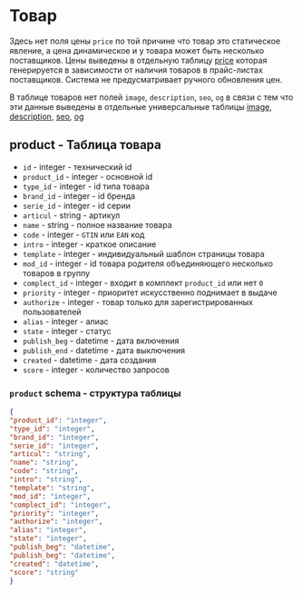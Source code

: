 # Товар
Здесь нет поля цены `price` по той причине что товар это статическое явление, а цена динамическое и у товара может быть несколько поставщиков. Цены выведены в отдельную таблицу [price](https://github.com/pllano/db.json/blob/master/db/price.md)  которая генерируется в зависимости от наличия товаров в прайс-листах поставщиков. Система не предусматривает ручного обновления цен.

В таблице товаров нет полей `image`, `description`, `seo`, `og` в связи с тем что эти данные выведены в отдельные универсальные таблицы 
[image](https://github.com/pllano/db.json/blob/master/db/image.md), 
[description](https://github.com/pllano/db.json/blob/master/db/description.md), 
[seo](https://github.com/pllano/db.json/blob/master/db/seo.md), 
[og](https://github.com/pllano/db.json/blob/master/db/og.md)

## product - Таблица товара
- `id` - integer - технический id
- `product_id` - integer - основной id
- `type_id` - integer - id типа товара
- `brand_id` - integer - id бренда
- `serie_id` - integer - id серии
- `articul` - string - артикул
- `name` - string - полное название товара
- `code` - integer - `GTIN` или `EAN` код
- `intro` - integer - краткое описание
- `template` - integer - индивидуальный шаблон страницы товара
- `mod_id` - integer - id товара родителя объединяющего несколько товаров в группу
- `complect_id` - integer - входит в комплект `product_id` или нет `0`
- `priority` - integer - приоритет искусственно поднимает в выдаче
- `authorize` - integer - товар только для зарегистрированных пользователей
- `alias` - integer - алиас
- `state` - integer - статус
- `publish_beg` - datetime - дата включения
- `publish_end` - datetime - дата выключения
- `created` - datetime - дата создания
- `score` - integer - количество запросов
### `product` schema - структура таблицы
```json
{
"product_id": "integer",
"type_id": "integer",
"brand_id": "integer",
"serie_id": "integer",
"articul": "string",
"name": "string",
"code": "string",
"intro": "string",
"template": "string",
"mod_id": "integer",
"complect_id": "integer",
"priority": "integer",
"authorize": "integer",
"alias": "integer",
"state": "integer",
"publish_beg": "datetime",
"publish_beg": "datetime",
"created": "datetime",
"score": "string"
}
```
